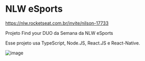 # NLW eSports

https://nlw.rocketseat.com.br/invite/nilson-17733

Projeto Find your DUO da Semana da NLW eSports

Esse projeto usa TypeScript, Node.JS, React.JS e React-Native.

![image](https://user-images.githubusercontent.com/15880212/189728034-1fb07f43-551e-4b96-bec5-cc1f2a0e8111.png)
